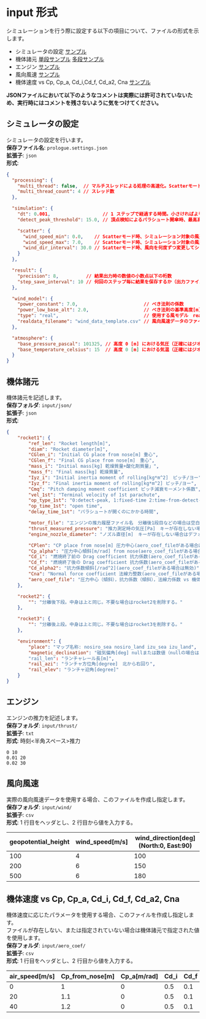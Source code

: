 # input 形式

シミュレーションを行う際に設定する以下の項目について、ファイルの形式を示します。

- シミュレータの設定 [サンプル](https://github.com/FROM-THE-EARTH/Prologue/blob/main/application/prologue.settings.json)
- 機体諸元 [単段サンプル](https://github.com/FROM-THE-EARTH/Prologue/blob/main/application/input/json/spec_single.json) [多段サンプル](https://github.com/FROM-THE-EARTH/Prologue/blob/main/application/input/json/spec_multi.json)
- エンジン [サンプル](https://github.com/FROM-THE-EARTH/Prologue/blob/main/application/input/thrust/Sample_G40-4W.txt)
- 風向風速 [サンプル](https://github.com/FROM-THE-EARTH/Prologue/blob/main/application/input/wind/sample.csv)
- 機体速度 vs Cp, Cp_a, Cd_i,Cd_f, Cd_a2, Cna [サンプル](https://github.com/FROM-THE-EARTH/Prologue/blob/main/application/input/aero_coef/sample.csv)

**JSONファイルにおいて以下のようなコメントは実際には許可されていないため、実行時にはコメントを残さないように気をつけてください。**

## シミュレータの設定

シミュレータの設定を行います。<br>
**保存ファイル名**: `prologue.settings.json`<br>
**拡張子**: `json`<br>
**形式**:

```json
{
  "processing": {
    "multi_thread": false,  // マルチスレッドによる処理の高速化。Scatterモードでのみ有効。
    "multi_thread_count": 4 // スレッド数
  },

  "simulation": {
    "dt": 0.001,                   // 1 ステップで経過する時間。小さければより精度が上がるが計算に時間がかかる。
    "detect_peak_threshold": 15.0, // 頂点検知によるパラシュート開傘時、最高高度から何m落下したら開傘するかどうか[m]

    "scatter": {
      "wind_speed_min": 0.0,    // Scatterモード時、シミュレーション対象の風速の最小値[m]
      "wind_speed_max": 7.0,    // Scatterモード時、シミュレーション対象の風速の最大値[m]
      "wind_dir_interval": 30.0 // Scatterモード時、風向を何度ずつ変更してシミュレーションするか[deg]
    }
  },

  "result": {
    "precision": 8,          // 結果出力時の数値の小数点以下の桁数
    "step_save_interval": 10 // 何回のステップ毎に結果を保存するか（出力ファイルが巨大になるのを防ぐため）
  },

  "wind_model": {
    "power_constant": 7.0,                        // べき法則の係数
    "power_low_base_alt": 2.0,                    // べき法則の基準高度[m]
    "type": "real",                               // 使用する風モデル　real, original, only_powerlow, no_wind
    "realdata_filename": "wind_data_template.csv" // 風向風速データのファイル名。typeがrealの場合のみ有効。
  },

  "atmosphere": {
    "base_pressure_pascal": 101325, // 高度 0 [m] における気圧（正確にはジオポテンシャル高度 0 [m]）
    "base_temperature_celsius": 15  // 高度 0 [m] における気温（正確にはジオポテンシャル高度 0 [m]）
  }
}
```

## 機体諸元

機体諸元を記述します。<br>
**保存フォルダ**: `input/json/`<br>
**拡張子**: `json`<br>
**形式**:

```json
{
	"rocket1": {
		"ref_len": "Rocket length[m]",
		"diam": "Rocket diameter[m]",
		"CGlen_i": "Initial CG place from nose[m] 重心",
		"CGlen_f": "Final CG place from nose[m]　重心",
		"mass_i": "Initial mass[kg] 乾燥質量+酸化剤質量」",
		"mass_f": "Final mass[kg] 乾燥質量",
		"Iyz_i": "Initial inertia moment of rolling[kg*m^2]　ピッチ/ヨー",
		"Iyz_f": "Final inertia moment of rolling[kg*m^2] ピッチ/ヨー",
		"Cmq": "Pitch damping moment coefficient ピッチ減衰モーメント係数",
		"vel_1st": "Terminal velocity of 1st parachute",
		"op_type_1st": "0:detect-peak, 1:fixed-time 2:time-from-detect-peak",
		"op_time_1st": "open time",
		"delay_time_1st": "パラシュートが開くのにかかる時間",

		"motor_file": "エンジンの推力履歴ファイル名　分離後1段目などの場合は空白にする",
		"thrust_measured_pressure": "推力測定時の気圧[Pa]　キーが存在しない場合はデフォルト値101325[Pa]",
		"engine_nozzle_diameter": "ノズル直径[m]　キーが存在しない場合はデフォルト値0[m]",

		"CPlen": "CP place from nose[m] 圧力中心(aero_coef_fileがある場合は無効)",
		"Cp_alpha": "圧力中心傾斜[m/rad] from nose(aero_coef_fileがある場合は無効)",
		"Cd_i": "燃焼終了前の Drag coefficient 抗力係数(aero_coef_fileがある場合は無効)",
		"Cd_f": "燃焼終了後の Drag coefficient 抗力係数(aero_coef_fileがある場合は無効)",
		"Cd_alpha2": "抗力係数傾斜[/rad^2](aero_coef_fileがある場合は無効)",
		"Cna": "Normal force coefficient 法線力整数(aero_coef_fileがある場合は無効)",
		"aero_coef_file": "圧力中心（傾斜），抗力係数（傾斜），法線力係数 vs 機体速度　のcsvファイル名"
	},

	"rocket2": {
		"": "分離後下段。中身は上と同じ。不要な場合はrocket2を削除する。"
	},

	"rocket3": {
		"": "分離後上段。中身は上と同じ。不要な場合はrocket3を削除する。"
	},

	"environment": {
		"place": "マップ名称: nosiro_sea nosiro_land izu_sea izu_land",
		"magnetic_declination": "磁気偏角[deg] nullまたは数値（nullの場合はマップごとのデフォルト値を使用 DYNAMICS.md参照）"
		"rail_len": "ランチャレール長[m]",
		"rail_azi": "ランチャ方位角[degree]　北から右回り",
		"rail_elev": "ランチャ迎角[degree]"
	}
}
```

## エンジン

エンジンの推力を記述します。<br>
**保存フォルダ**: `input/thrust/`<br>
**拡張子**: `txt`<br>
**形式**: 時刻<半角スペース>推力

```
0 10
0.01 20
0.02 30
```

## 風向風速

実際の風向風速データを使用する場合、このファイルを作成し指定します。<br>
**保存フォルダ**: `input/wind/`<br>
**拡張子**: `csv`<br>
**形式**: 1 行目をヘッダとし、2 行目から値を入力する。

| geopotential_height | wind_speed[m/s] | wind_direction[deg](North:0, East:90) |
| ------------------- | --------------- | ------------------------------------- |
| 100                 | 4               | 100                                   |
| 200                 | 6               | 150                                   |
| 500                 | 6               | 180                                   |

## 機体速度 vs Cp, Cp_a, Cd_i, Cd_f, Cd_a2, Cna

機体速度に応じたパラメータを使用する場合、このファイルを作成し指定します。<br>
ファイルが存在しない、または指定されていない場合は機体諸元で指定された値を使用します。<br>
**保存フォルダ**: `input/aero_coef/`<br>
**拡張子**: `csv`<br>
**形式**: 1 行目をヘッダとし、2 行目から値を入力する。

| air_speed[m/s] | Cp_from_nose[m] | Cp_a[m/rad] | Cd_i | Cd_f | Cd_a2[/rad^2] | Cna  |
| -------------- | --------------- | ----------- | ---- | ---- | ------------- | ---- |
| 0              | 1               | 0           | 0.5  | 0.1  | 0             | 11   |
| 20             | 1.1             | 0           | 0.5  | 0.1  | 0             | 11.5 |
| 40             | 1.2             | 0           | 0.5  | 0.1  | 0             | 12   |

